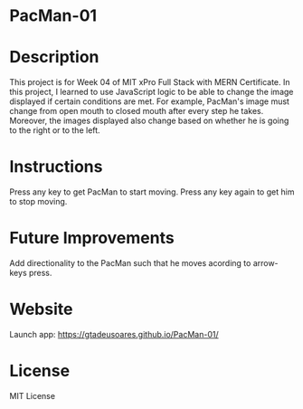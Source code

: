 # PacMan-01
# Description
This project is for Week 04 of MIT xPro Full Stack with MERN Certificate.
In this project, I learned to use JavaScript logic to be able to change the image displayed if certain conditions are met. 
For example, PacMan's image must change from open mouth to closed mouth after every step he takes. Moreover, the images displayed also change based on whether he is going to the right or to the left. 
# Instructions
Press any key to get PacMan to start moving. Press any key again to get him to stop moving. 
# Future Improvements
Add directionality to the PacMan such that he moves acording to arrow-keys press. 
# Website
Launch app: https://gtadeusoares.github.io/PacMan-01/ 
# License 
MIT License
